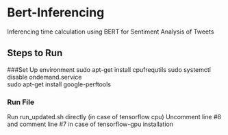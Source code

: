 # Bert-Inferencing
Inferencing time calculation using BERT for Sentiment Analysis of Tweets
## Steps to Run
###Set Up environment 
sudo apt-get install cpufrequtils 
sudo systemctl disable ondemand.service  
sudo apt-get install google-perftools 
### Run File
Run run_updated.sh directly (in case of tensorflow cpu)
Uncomment line #8 and comment line #7 in case of tensorflow-gpu installation
